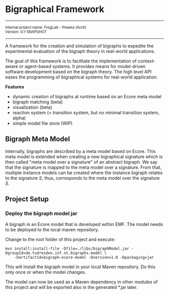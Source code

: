 # Bigraphical Framework 

<hr/>
<small>
Internal project name: FrogLab - Piweka (Arch) <br/>
Version: 0.1-SNAPSHOT
</small>
<hr/>

A framework for the creation and simulation of bigraphs to expedite the experimental evaluation of the bigraph theory in
real-world applications.

The goal of this framework is to facilitate the implementation of context-aware or agent-based systems.
It provides means for model-driven software development based on the bigraph theory.
The high level API eases the programming of bigraphical systems for real-world application.



**Features**

- dynamic creation of bigraphs at runtime based on an Ecore meta model
- bigraph matching (beta) 
- visualization (beta)
- reaction system (= transition system, but no minimal transition system, alpha)
- simple model file store (WIP)

## Bigraph Meta Model 

Internally, bigraphs are described by a meta model based on Ecore.
This meta model is extended when creating a new bigraphical signature 
which is then called "meta model over a signature" of an abstract bigraph.
We say that the signature is mapped to the meta model over a signature.
From that, multiple instance models can be created where the instance bigraph
relates to the signature _S_, thus, corresponds to the meta model over the signature _S_.


## Project Setup

### Deploy the bigraph model jar

A bigraph is an Ecore model that is developed within EMF. 
The model needs to be deployed to the local maven repository.

Change to the root folder of this project and execute:
```
mvn install:install-file -Dfile=./libs/bigraphModel.jar -DgroupId=de.tudresden.inf.st.bigraphs.model \
    -DartifactId=bigraph-ecore-model -Dversion=1.0 -Dpackaging=jar
```
This will install the bigraph model in your local Maven repository.
Do this only once or when the model changes. 

The model can now be used as a Maven dependency in other modules of this project and will be exported also in the 
generated *.jar later.
